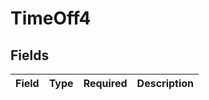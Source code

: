 # TimeOff4


## Fields

| Field       | Type        | Required    | Description |
| ----------- | ----------- | ----------- | ----------- |
